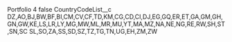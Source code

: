 <?xml version="1.0" encoding="UTF-8"?>
<CustomMetadata xmlns="http://soap.sforce.com/2006/04/metadata" xmlns:xsi="http://www.w3.org/2001/XMLSchema-instance" xmlns:xsd="http://www.w3.org/2001/XMLSchema">
    <label>Portfolio 4</label>
    <protected>false</protected>
    <values>
        <field>CountryCodeList__c</field>
        <value xsi:type="xsd:string">DZ,AO,BJ,BW,BF,BI,CM,CV,CF,TD,KM,CG,CD,CI,DJ,EG,GQ,ER,ET,GA,GM,GH,GN,GW,KE,LS,LR,LY,MG,MW,ML,MR,MU,YT,MA,MZ,NA,NE,NG,RE,RW,SH,ST,SN,SC
SL,SO,ZA,SS,SD,SZ,TZ,TG,TN,UG,EH,ZM,ZW</value>
    </values>
</CustomMetadata>
